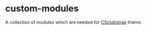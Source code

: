 # custom-modules

A collection of modules which are needed for [CSclubstrap](https://github.com/UIS-CSClub/csclubstrap) theme.
